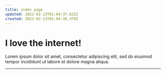 ```yaml
---
title: index page
updated: 2022-02-13T01:04:37.625Z
created: 2022-02-13T01:04:38.379Z
---
```


# I love the internet!

Lorem ipsum dolor sit amet, consectetur adipiscing elit, sed do eiusmod tempor incididunt ut labore et dolore magna aliqua.

<hr />
